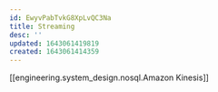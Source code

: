 ```yaml
---
id: EwyvPabTvkG8XpLvQC3Na
title: Streaming
desc: ''
updated: 1643061419819
created: 1643061414359
---
```


[[engineering.system_design.nosql.Amazon Kinesis]]
